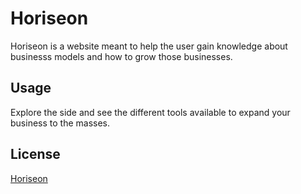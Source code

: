 # Horiseon

Horiseon is a website meant to help the user gain knowledge about businesss models and how to grow those businesses.

## Usage

Explore the side and see the different tools available to expand your business to the masses.

## License
[Horiseon ](https://horiseon.com)